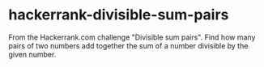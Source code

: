 # hackerrank-divisible-sum-pairs
From the Hackerrank.com challenge "Divisible sum pairs". Find how many pairs of two numbers add together the sum of a number divisible by the given number. 
